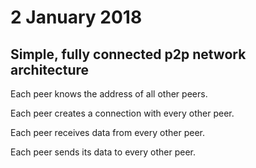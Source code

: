 # 2 January 2018

## Simple, fully connected p2p network architecture

Each peer knows the address of all other peers.

Each peer creates a connection with every other peer.

Each peer receives data from every other peer.

Each peer sends its data to every other peer.
